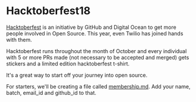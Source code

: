 # Hacktoberfest18

<a href="hactoberfest.digitalocean.com">Hacktoberfest</a> is an initiative by GitHub and Digital Ocean to get more people involved in Open Source. This year, even Twilio has joined hands with them.<br>

Hacktoberfest runs throughout the month of October and every individual with 5 or more PRs made (not necessary to be accepted and merged) gets stickers and a limited edition hacktoberfest t-shirt.<br>

It's a great way to start off your journey into open source.<br>

For starters, we'll be creating a file called <a href="">membership.md</a>. Add your name, batch, email_id and github_id to that.<br>
